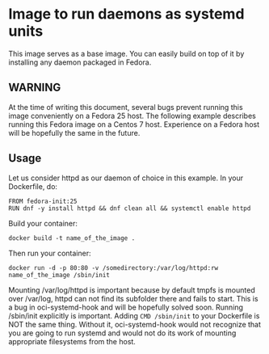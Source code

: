 Image to run daemons as systemd units
=====================================

This image serves as a base image. You can easily build on top of it by installing any daemon packaged in Fedora.

WARNING
-------
At the time of writing this document, several bugs prevent running this image conveniently on a Fedora 25 host. The following example describes running this Fedora image on a Centos 7 host. Experience on a Fedora host will be hopefully the same in the future.

Usage
-----
Let us consider httpd as our daemon of choice in this example. In your Dockerfile, do:
```
FROM fedora-init:25
RUN dnf -y install httpd && dnf clean all && systemctl enable httpd
```
Build your container:
```
docker build -t name_of_the_image .
```
Then run your container:
```
docker run -d -p 80:80 -v /somedirectory:/var/log/httpd:rw name_of_the_image /sbin/init
```
Mounting /var/log/httpd is important because by default tmpfs is mounted over /var/log, httpd can not find its subfolder there and fails to start. This is a bug in oci-systemd-hook and will be hopefully solved soon.
Running /sbin/init explicitly is important. Adding `CMD /sbin/init` to your Dockerfile is NOT the same thing. Without it, oci-systemd-hook would not recognize that you are going to run systemd and would not do its work of mounting appropriate filesystems from the host.
